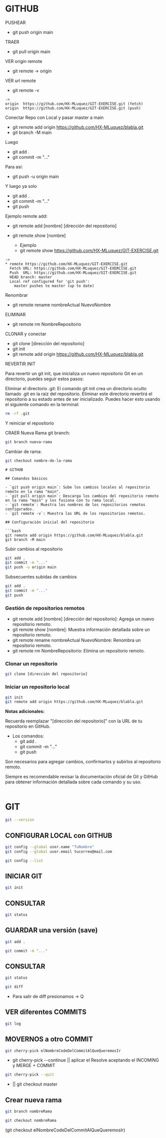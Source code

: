 # GITHUB

PUSHEAR
- git push origin main

TRAER
- git pull origin main

VER origin remote
- git remote  -> origin

VER url remote
- git remote -v
```
->
origin  https://github.com/HX-MLuquez/GIT-EXERCISE.git (fetch)
origin  https://github.com/HX-MLuquez/GIT-EXERCISE.git (push)
```


Conectar Repo con Local y pasar master a main
- git remote add origin https://github.com/HX-MLuquez/blabla.git
- git branch -M main

Luego
- git add .
- git commit -m "..."

Para así:
- git push -u origin main


Y luego ya solo
- git add .
- git commit -m "..."
- git push 

Ejemplo remote add:
- git remote add [nombre] [dirección del repositorio]

- git remote show [nombre]
    - Ejemplo
    - git remote show https://github.com/HX-MLuquez/GIT-EXERCISE.git
```
->
* remote https://github.com/HX-MLuquez/GIT-EXERCISE.git
  Fetch URL: https://github.com/HX-MLuquez/GIT-EXERCISE.git
  Push  URL: https://github.com/HX-MLuquez/GIT-EXERCISE.git
  HEAD branch: master
  Local ref configured for 'git push':
    master pushes to master (up to date)
```

Renombrar
- git remote rename nombreActual  NuevoNombre


ELIMINAR
- git remote rm NombreRepositorio

CLONAR y conectar
- git clone [dirección del repositorio]
- git init
- git remote add origin https://github.com/HX-MLuquez/blabla.git


REVERTIR INIT

Para revertir un git init, que inicializa un nuevo repositorio Git en un directorio, puedes seguir estos pasos:

Eliminar el directorio .git: El comando git init crea un directorio oculto llamado .git en la raíz del repositorio. Eliminar este directorio revertirá el repositorio a su estado antes de ser inicializado. Puedes hacer esto usando el siguiente comando en la terminal:

```bash
rm -rf .git
```
Y reiniciar el repositorio

CRAER Nueva Rama git branch:

```bash
git branch nueva-rama
```

Cambiar de rama:
```bash
git checkout nombre-de-la-rama
```


```
# GITHUB

## Comandos básicos

- `git push origin main`: Sube los cambios locales al repositorio remoto en la rama "main".
- `git pull origin main`: Descarga los cambios del repositorio remoto en la rama "main" y los fusiona con tu rama local.
- `git remote`: Muestra los nombres de los repositorios remotos configurados.
- `git remote -v`: Muestra las URL de los repositorios remotos.

## Configuración inicial del repositorio

```bash
git remote add origin https://github.com/HX-MLuquez/blabla.git
git branch -M main
```
Subir cambios al repositorio
```bash
git add .
git commit -m "..."
git push -u origin main
```
Subsecuentes subidas de cambios
```bash
git add .
git commit -m "..."
git push
```
### Gestión de repositorios remotos
- git remote add [nombre] [dirección del repositorio]: Agrega un nuevo repositorio remoto.
- git remote show [nombre]: Muestra información detallada sobre un repositorio remoto.
- git remote rename nombreActual NuevoNombre: Renombra un repositorio remoto.
- git remote rm NombreRepositorio: Elimina un repositorio remoto.

### Clonar un repositorio
```bash
git clone [dirección del repositorio]
```
### Iniciar un repositorio local
```bash
git init
git remote add origin https://github.com/HX-MLuquez/blabla.git
```

**Notas adicionales:**

Recuerda reemplazar "[dirección del repositorio]" con la URL de tu repositorio en GitHub.

- Los comandos:
    - git add . 
    - git commit -m "..." 
    - git push 
    
Son necesarios para agregar cambios, confirmarlos y subirlos al repositorio remoto.

Siempre es recomendable revisar la documentación oficial de Git y GitHub para obtener información detallada sobre cada comando y su uso.


```
```


# GIT

```bash
git --version
```

## CONFIGURAR LOCAL con GITHUB
```bash
git config --global user.name "TuNombre"
git config --global user.email tucorreo@mail.com

git config --list
```

## INICIAR GIT
```bash
git init
```

## CONSULTAR
```bash
git status
```

## GUARDAR una versión (save)
```bash
git add .

git commit -m "..."
```

## CONSULTAR
```bash
git status
```

```bash
git diff
```
- Para salir de diff presionamos -> Q

## VER diferentes COMMITS

```bash
git log
```

## MOVERNOS a otro COMMIT
```bash
git cherry-pick elNombreCodeDelCommitAlQueQueremosIr
```

- git cherry-pick --continue  || aplicar el Resolve aceptando el INCOMING y MERGE + COMMIT

```bash
git cherry-pick --quit
```
- || git checkout master


## Crear nueva rama

```bash
git branch nombreRama

git checkout nombreRama
```




(git checkout elNombreCodeDelCommitAlQueQueremosIr)
